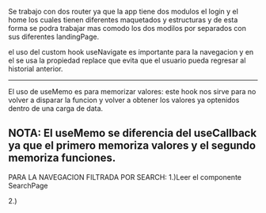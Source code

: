 Se trabajo con dos router ya que la app tiene dos modulos el login y el home los cuales tienen diferentes maquetados y estructuras y de esta forma se podra trabajar mas comodo los dos modilos por separados con sus diferentes landingPage.

el uso del custom hook useNavigate es importante para la navegacion y en el se usa la propiedad replace que evita que el usuario pueda regresar al historial anterior.

-----------
El uso de useMemo es para memorizar valores: este hook nos sirve para no volver a disparar la funcion y volver a obtener los valores ya optenidos dentro de una carga de data.

NOTA:
El useMemo se diferencia del useCallback ya que el primero memoriza valores y el segundo memoriza funciones.
------------

PARA LA NAVEGACION FILTRADA POR SEARCH:
1.)Leer el componente SearchPage

2.)